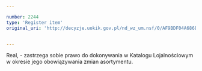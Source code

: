```yaml
---

number: 2244
type: 'Register item'
original_uri: 'http://decyzje.uokik.gov.pl/nd_wz_um.nsf/0/AF9BDF04A686BCE3C125786F00380FDF?OpenDocument'


---
```


Real, - zastrzega sobie prawo do dokonywania w Katalogu Lojalnościowym w okresie jego obowiązywania zmian asortymentu.

